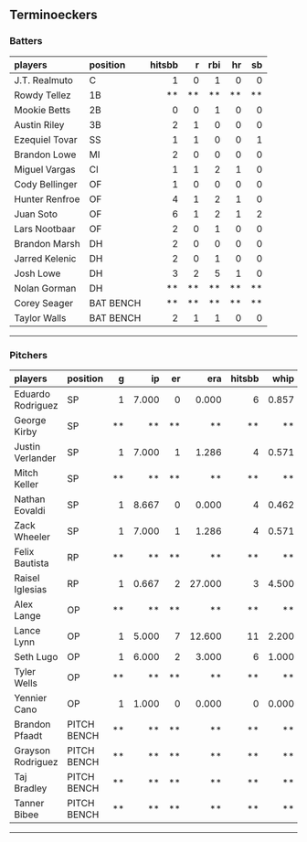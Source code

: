 ## Terminoeckers

### Batters

 
|players        |position  | hitsbb|  r| rbi| hr| sb| 
|:--------------|:---------|------:|--:|---:|--:|--:| 
|J.T. Realmuto  |C         |      1|  0|   1|  0|  0| 
|Rowdy Tellez   |1B        |     **| **|  **| **| **| 
|Mookie Betts   |2B        |      0|  0|   1|  0|  0| 
|Austin Riley   |3B        |      2|  1|   0|  0|  0| 
|Ezequiel Tovar |SS        |      1|  1|   0|  0|  1| 
|Brandon Lowe   |MI        |      2|  0|   0|  0|  0| 
|Miguel Vargas  |CI        |      1|  1|   2|  1|  0| 
|Cody Bellinger |OF        |      1|  0|   0|  0|  0| 
|Hunter Renfroe |OF        |      4|  1|   2|  1|  0| 
|Juan Soto      |OF        |      6|  1|   2|  1|  2| 
|Lars Nootbaar  |OF        |      2|  0|   1|  0|  0| 
|Brandon Marsh  |DH        |      2|  0|   0|  0|  0| 
|Jarred Kelenic |DH        |      2|  0|   1|  0|  0| 
|Josh Lowe      |DH        |      3|  2|   5|  1|  0| 
|Nolan Gorman   |DH        |     **| **|  **| **| **| 
|Corey Seager   |BAT BENCH |     **| **|  **| **| **| 
|Taylor Walls   |BAT BENCH |      2|  1|   1|  0|  0| 

* * *

### Pitchers

 
|players           |position    |  g|    ip| er|    era| hitsbb|  whip| so|  w| sv| 
|:-----------------|:-----------|--:|-----:|--:|------:|------:|-----:|--:|--:|--:| 
|Eduardo Rodriguez |SP          |  1| 7.000|  0|  0.000|      6| 0.857|  8|  1|  0| 
|George Kirby      |SP          | **|    **| **|     **|     **|    **| **| **| **| 
|Justin Verlander  |SP          |  1| 7.000|  1|  1.286|      4| 0.571|  7|  1|  0| 
|Mitch Keller      |SP          | **|    **| **|     **|     **|    **| **| **| **| 
|Nathan Eovaldi    |SP          |  1| 8.667|  0|  0.000|      4| 0.462| 12|  1|  0| 
|Zack Wheeler      |SP          |  1| 7.000|  1|  1.286|      4| 0.571|  7|  0|  0| 
|Felix Bautista    |RP          | **|    **| **|     **|     **|    **| **| **| **| 
|Raisel Iglesias   |RP          |  1| 0.667|  2| 27.000|      3| 4.500|  2|  0|  0| 
|Alex Lange        |OP          | **|    **| **|     **|     **|    **| **| **| **| 
|Lance Lynn        |OP          |  1| 5.000|  7| 12.600|     11| 2.200|  4|  0|  0| 
|Seth Lugo         |OP          |  1| 6.000|  2|  3.000|      6| 1.000|  5|  0|  0| 
|Tyler Wells       |OP          | **|    **| **|     **|     **|    **| **| **| **| 
|Yennier Cano      |OP          |  1| 1.000|  0|  0.000|      0| 0.000|  1|  0|  1| 
|Brandon Pfaadt    |PITCH BENCH | **|    **| **|     **|     **|    **| **| **| **| 
|Grayson Rodriguez |PITCH BENCH | **|    **| **|     **|     **|    **| **| **| **| 
|Taj Bradley       |PITCH BENCH | **|    **| **|     **|     **|    **| **| **| **| 
|Tanner Bibee      |PITCH BENCH | **|    **| **|     **|     **|    **| **| **| **| 


* * *


